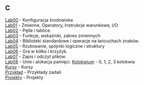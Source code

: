 ## C

[Lab00](LAB00/README.md) - Konfiguracja środowiska\
[Lab01](LAB01/README.md) - Zmienne, Operatory, Instrukcje warunkowe, I/O\
[Lab02](LAB02/README.md) - Pętle i tablice.\
[Lab03](LAB03/README.md) - Funkcje, wskaźniki, zakres zmiennych\
[Lab04](LAB04/README.md) - Biblioteki standardowe i operacje na łańcuchach znaków.\
[Lab05](LAB05/README.md) - Rzutowanie, spójniki logiczne  i struktury\
[Lab06](LAB06/README.md) - Gra w kółko i krzyżyk.\
[Lab07](LAB07/README.md) - Zapis i odczyt plików.\
[Lab08](LAB08/README.md) - Unie i alokacja pamięci.
[Kolokwium](KOLOKWIUM/README.md) - 0, 1, 2, 3 kolokwia\
[Kursy](Courses/README.md) - Kursy\
[Przykład](Example_tasks/README.md) - Przykłady zadań\
[Projekty](pojects/README.md) - Projekty

